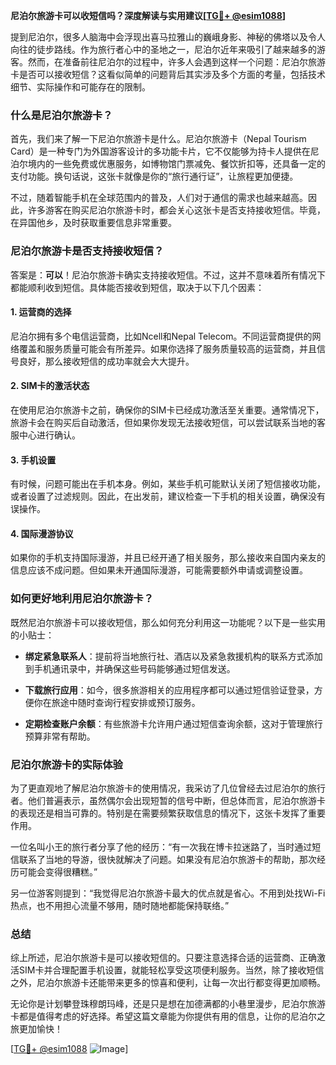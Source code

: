 **尼泊尔旅游卡可以收短信吗？深度解读与实用建议[[TG💪+ @esim1088](https://t.me/s/esim1088)]**

提到尼泊尔，很多人脑海中会浮现出喜马拉雅山的巍峨身影、神秘的佛塔以及令人向往的徒步路线。作为旅行者心中的圣地之一，尼泊尔近年来吸引了越来越多的游客。然而，在准备前往尼泊尔的过程中，许多人会遇到这样一个问题：尼泊尔旅游卡是否可以接收短信？这看似简单的问题背后其实涉及多个方面的考量，包括技术细节、实际操作和可能存在的限制。

### 什么是尼泊尔旅游卡？

首先，我们来了解一下尼泊尔旅游卡是什么。尼泊尔旅游卡（Nepal Tourism Card）是一种专门为外国游客设计的多功能卡片，它不仅能够为持卡人提供在尼泊尔境内的一些免费或优惠服务，如博物馆门票减免、餐饮折扣等，还具备一定的支付功能。换句话说，这张卡就像是你的“旅行通行证”，让旅程更加便捷。

不过，随着智能手机在全球范围内的普及，人们对于通信的需求也越来越高。因此，许多游客在购买尼泊尔旅游卡时，都会关心这张卡是否支持接收短信。毕竟，在异国他乡，及时获取重要信息非常重要。

### 尼泊尔旅游卡是否支持接收短信？

答案是：**可以**！尼泊尔旅游卡确实支持接收短信。不过，这并不意味着所有情况下都能顺利收到短信。具体能否接收到短信，取决于以下几个因素：

#### 1. **运营商的选择**
尼泊尔拥有多个电信运营商，比如Ncell和Nepal Telecom。不同运营商提供的网络覆盖和服务质量可能会有所差异。如果你选择了服务质量较高的运营商，并且信号良好，那么接收短信的成功率就会大大提升。

#### 2. **SIM卡的激活状态**
在使用尼泊尔旅游卡之前，确保你的SIM卡已经成功激活至关重要。通常情况下，旅游卡会在购买后自动激活，但如果你发现无法接收短信，可以尝试联系当地的客服中心进行确认。

#### 3. **手机设置**
有时候，问题可能出在手机本身。例如，某些手机可能默认关闭了短信接收功能，或者设置了过滤规则。因此，在出发前，建议检查一下手机的相关设置，确保没有误操作。

#### 4. **国际漫游协议**
如果你的手机支持国际漫游，并且已经开通了相关服务，那么接收来自国内亲友的信息应该不成问题。但如果未开通国际漫游，可能需要额外申请或调整设置。

### 如何更好地利用尼泊尔旅游卡？

既然尼泊尔旅游卡可以接收短信，那么如何充分利用这一功能呢？以下是一些实用的小贴士：

- **绑定紧急联系人**：提前将当地旅行社、酒店以及紧急救援机构的联系方式添加到手机通讯录中，并确保这些号码能够通过短信发送。
  
- **下载旅行应用**：如今，很多旅游相关的应用程序都可以通过短信验证登录，方便你在旅途中随时查询行程安排或预订服务。

- **定期检查账户余额**：有些旅游卡允许用户通过短信查询余额，这对于管理旅行预算非常有帮助。

### 尼泊尔旅游卡的实际体验

为了更直观地了解尼泊尔旅游卡的使用情况，我采访了几位曾经去过尼泊尔的旅行者。他们普遍表示，虽然偶尔会出现短暂的信号中断，但总体而言，尼泊尔旅游卡的表现还是相当可靠的。特别是在需要频繁获取信息的情况下，这张卡发挥了重要作用。

一位名叫小王的旅行者分享了他的经历：“有一次我在博卡拉迷路了，当时通过短信联系了当地的导游，很快就解决了问题。如果没有尼泊尔旅游卡的帮助，那次经历可能会变得很糟糕。”

另一位游客则提到：“我觉得尼泊尔旅游卡最大的优点就是省心。不用到处找Wi-Fi热点，也不用担心流量不够用，随时随地都能保持联络。”

### 总结

综上所述，尼泊尔旅游卡是可以接收短信的。只要注意选择合适的运营商、正确激活SIM卡并合理配置手机设置，就能轻松享受这项便利服务。当然，除了接收短信之外，尼泊尔旅游卡还能带来更多的惊喜和便利，让每一次出行都变得更加顺畅。

无论你是计划攀登珠穆朗玛峰，还是只是想在加德满都的小巷里漫步，尼泊尔旅游卡都是值得考虑的好选择。希望这篇文章能为你提供有用的信息，让你的尼泊尔之旅更加愉快！

[[TG💪+ @esim1088](https://t.me/s/esim1088) ![Image](https://i.postimg.cc/4NQfJmqS/Snipaste-2025-05-13-00-14-12.png)]